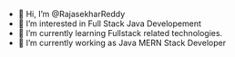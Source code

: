- 👋 Hi, I’m @RajasekharReddy
- 👀 I’m interested in Full Stack Java Developement
- 🌱 I’m currently learning Fullstack related technologies.
- 💞️ I’m currently working as Java MERN Stack Developer


<!---
RajasekharReddyKayyam/RajasekharReddy is a ✨ special ✨ repository because its `README.md` (this file) appears on your GitHub profile.
You can click the Preview link to take a look at your changes.
--->
